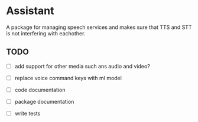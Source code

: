 # Assistant

A package for managing speech services and makes sure that TTS and STT is not interfering with eachother. 


## TODO
- [ ] add support for other media such ans audio and video?
- [ ] replace voice command keys with ml model
- [ ] code documentation
- [ ] package documentation
- [ ] write tests

